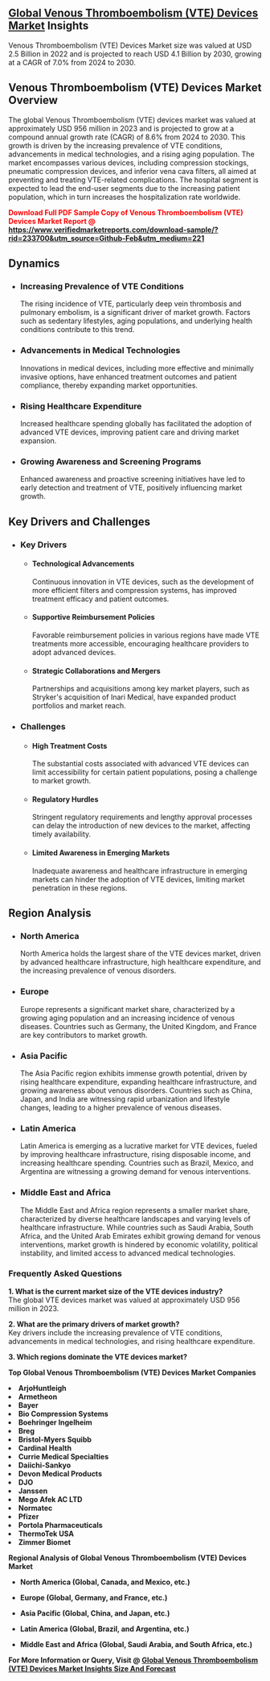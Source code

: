<h2><a href="https://www.verifiedmarketreports.com/download-sample/?rid=233700&amp;utm_source=Github&amp;utm_medium=221" target="_blank">Global Venous Thromboembolism (VTE) Devices Market</a> Insights</h2><p>Venous Thromboembolism (VTE) Devices Market size was valued at USD 2.5 Billion in 2022 and is projected to reach USD 4.1 Billion by 2030, growing at a CAGR of 7.0% from 2024 to 2030.</p><p> <h2>Venous Thromboembolism (VTE) Devices Market Overview</h2> <p>The global Venous Thromboembolism (VTE) devices market was valued at approximately USD 956 million in 2023 and is projected to grow at a compound annual growth rate (CAGR) of 8.6% from 2024 to 2030. This growth is driven by the increasing prevalence of VTE conditions, advancements in medical technologies, and a rising aging population. The market encompasses various devices, including compression stockings, pneumatic compression devices, and inferior vena cava filters, all aimed at preventing and treating VTE-related complications. The hospital segment is expected to lead the end-user segments due to the increasing patient population, which in turn increases the hospitalization rate worldwide. </p> <p><strong><p><span class=""><span style="color: #ff0000;"><strong>Download Full PDF Sample Copy of Venous Thromboembolism (VTE) Devices Market Report</strong> @ </span><a href="https://www.verifiedmarketreports.com/download-sample/?rid=233700&amp;utm_source=Github-Feb&amp;utm_medium=221" target="_blank">https://www.verifiedmarketreports.com/download-sample/?rid=233700&amp;utm_source=Github-Feb&amp;utm_medium=221</a></span></p></strong></p> <h2>Dynamics</h2> <ul> <li><h3>Increasing Prevalence of VTE Conditions</h3> <p>The rising incidence of VTE, particularly deep vein thrombosis and pulmonary embolism, is a significant driver of market growth. Factors such as sedentary lifestyles, aging populations, and underlying health conditions contribute to this trend. </p> </li> <li><h3>Advancements in Medical Technologies</h3> <p>Innovations in medical devices, including more effective and minimally invasive options, have enhanced treatment outcomes and patient compliance, thereby expanding market opportunities. </p> </li> <li><h3>Rising Healthcare Expenditure</h3> <p>Increased healthcare spending globally has facilitated the adoption of advanced VTE devices, improving patient care and driving market expansion. </p> </li> <li><h3>Growing Awareness and Screening Programs</h3> <p>Enhanced awareness and proactive screening initiatives have led to early detection and treatment of VTE, positively influencing market growth. </p> </li> </ul> <h2>Key Drivers and Challenges</h2> <ul> <li><h3>Key Drivers</h3> <ul> <li><h4>Technological Advancements</h4> <p>Continuous innovation in VTE devices, such as the development of more efficient filters and compression systems, has improved treatment efficacy and patient outcomes. </p> </li> <li><h4>Supportive Reimbursement Policies</h4> <p>Favorable reimbursement policies in various regions have made VTE treatments more accessible, encouraging healthcare providers to adopt advanced devices. </p> </li> <li><h4>Strategic Collaborations and Mergers</h4> <p>Partnerships and acquisitions among key market players, such as Stryker's acquisition of Inari Medical, have expanded product portfolios and market reach. </p> </li> </ul> </li> <li><h3>Challenges</h3> <ul> <li><h4>High Treatment Costs</h4> <p>The substantial costs associated with advanced VTE devices can limit accessibility for certain patient populations, posing a challenge to market growth. </p> </li> <li><h4>Regulatory Hurdles</h4> <p>Stringent regulatory requirements and lengthy approval processes can delay the introduction of new devices to the market, affecting timely availability. </p> </li> <li><h4>Limited Awareness in Emerging Markets</h4> <p>Inadequate awareness and healthcare infrastructure in emerging markets can hinder the adoption of VTE devices, limiting market penetration in these regions. </p> </li> </ul> </li> </ul> <h2>Region Analysis</h2> <ul> <li><h3>North America</h3> <p>North America holds the largest share of the VTE devices market, driven by advanced healthcare infrastructure, high healthcare expenditure, and the increasing prevalence of venous disorders. </p> </li> <li><h3>Europe</h3> <p>Europe represents a significant market share, characterized by a growing aging population and an increasing incidence of venous diseases. Countries such as Germany, the United Kingdom, and France are key contributors to market growth. </p> </li> <li><h3>Asia Pacific</h3> <p>The Asia Pacific region exhibits immense growth potential, driven by rising healthcare expenditure, expanding healthcare infrastructure, and growing awareness about venous disorders. Countries such as China, Japan, and India are witnessing rapid urbanization and lifestyle changes, leading to a higher prevalence of venous diseases. </p> </li> <li><h3>Latin America</h3> <p>Latin America is emerging as a lucrative market for VTE devices, fueled by improving healthcare infrastructure, rising disposable income, and increasing healthcare spending. Countries such as Brazil, Mexico, and Argentina are witnessing a growing demand for venous interventions. </p> </li> <li><h3>Middle East and Africa</h3> <p>The Middle East and Africa region represents a smaller market share, characterized by diverse healthcare landscapes and varying levels of healthcare infrastructure. While countries such as Saudi Arabia, South Africa, and the United Arab Emirates exhibit growing demand for venous interventions, market growth is hindered by economic volatility, political instability, and limited access to advanced medical technologies. </p> </li> </ul> <h3>Frequently Asked Questions</h3> <p><strong>1. What is the current market size of the VTE devices industry?</strong><br> The global VTE devices market was valued at approximately USD 956 million in 2023. </p> <p><strong>2. What are the primary drivers of market growth?</strong><br> Key drivers include the increasing prevalence of VTE conditions, advancements in medical technologies, and rising healthcare expenditure. </p> <p><strong>3. Which regions dominate the VTE devices market?</strong</p><p><strong>Top Global Venous Thromboembolism (VTE) Devices Market Companies</strong></p><div data-test-id=""><p><li>ArjoHuntleigh</li><li> Armetheon</li><li> Bayer</li><li> Bio Compression Systems</li><li> Boehringer Ingelheim</li><li> Breg</li><li> Bristol-Myers Squibb</li><li> Cardinal Health</li><li> Currie Medical Specialties</li><li> Daiichi-Sankyo</li><li> Devon Medical Products</li><li> DJO</li><li> Janssen</li><li> Mego Afek AC LTD</li><li> Normatec</li><li> Pfizer</li><li> Portola Pharmaceuticals</li><li> ThermoTek USA</li><li> Zimmer Biomet</li></p><div><strong>Regional Analysis of&nbsp;Global Venous Thromboembolism (VTE) Devices Market</strong></div><ul><li dir="ltr"><p dir="ltr">North America&nbsp;(Global, Canada, and Mexico, etc.)</p></li><li dir="ltr"><p dir="ltr">Europe (Global, Germany, and France, etc.)</p></li><li dir="ltr"><p dir="ltr">Asia Pacific&nbsp;(Global, China, and Japan, etc.)</p></li><li dir="ltr"><p dir="ltr">Latin America&nbsp;(Global, Brazil, and Argentina, etc.)</p></li><li dir="ltr">Middle East and Africa&nbsp;(Global, Saudi Arabia, and South Africa, etc.)</li></ul><p><strong>For More Information or Query, Visit @&nbsp;</strong><strong><a href="https://www.verifiedmarketreports.com/product/venous-thromboembolism-vte-devices-market/?utm_source=Github&amp;utm_medium=221" target="_blank">Global Venous Thromboembolism (VTE) Devices Market Insights Size And Forecast</a></strong></p></div>
